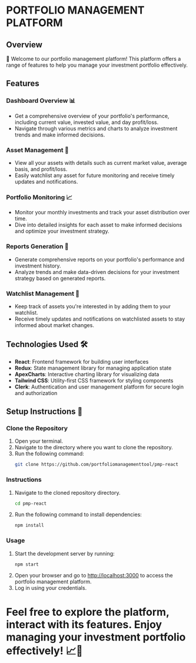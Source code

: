 # **PORTFOLIO MANAGEMENT PLATFORM**

## Overview

👋 Welcome to our portfolio management platform! This platform offers a range of features to help you manage your investment portfolio effectively. 

## Features

### Dashboard Overview 📊
- Get a comprehensive overview of your portfolio's performance, including current value, invested value, and day profit/loss.
- Navigate through various metrics and charts to analyze investment trends and make informed decisions.

### Asset Management 💼
- View all your assets with details such as current market value, average basis, and profit/loss.
- Easily watchlist any asset for future monitoring and receive timely updates and notifications.

### Portfolio Monitoring 📈
- Monitor your monthly investments and track your asset distribution over time.
- Dive into detailed insights for each asset to make informed decisions and optimize your investment strategy.

### Reports Generation 📝 
- Generate comprehensive reports on your portfolio's performance and investment history.
- Analyze trends and make data-driven decisions for your investment strategy based on generated reports.

### Watchlist Management 👀 
- Keep track of assets you're interested in by adding them to your watchlist.
- Receive timely updates and notifications on watchlisted assets to stay informed about market changes.

## Technologies Used 🛠️
- **React**: Frontend framework for building user interfaces
- **Redux**: State management library for managing application state
- **ApexCharts**: Interactive charting library for visualizing data
- **Tailwind CSS**: Utility-first CSS framework for styling components
- **Clerk**: Authentication and user management platform for secure login and authorization

## Setup Instructions 🚀

### Clone the Repository
1. Open your terminal.
2. Navigate to the directory where you want to clone the repository.
3. Run the following command:
   ```bash
   git clone https://github.com/portfoliomanagementtool/pmp-react

### Instructions
1. Navigate to the cloned repository directory.
   ```bash
   cd pmp-react

2. Run the following command to install dependencies:
   ```bash
   npm install

### Usage
1. Start the development server by running:
    ```bash
    npm start
2. Open your browser and go to [http://localhost:3000](http://localhost:3000) to access the portfolio management platform.
3. Log in using your credentials.

# Feel free to explore the platform, interact with its features. Enjoy managing your investment portfolio effectively! 📈💼
